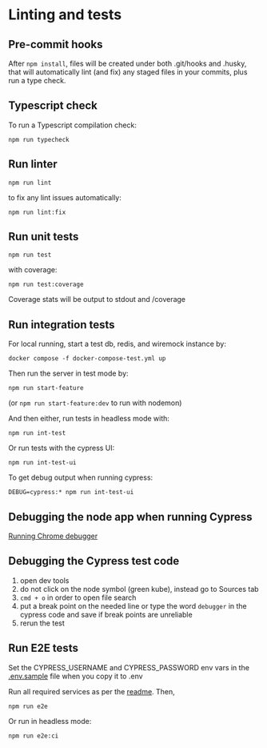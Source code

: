 # Linting and tests

## Pre-commit hooks
After `npm install`, files will be created under both .git/hooks and .husky, that will automatically lint (and fix) any staged files in your commits, plus run a type check.

## Typescript check

To run a Typescript compilation check:
```
npm run typecheck
```

## Run linter

`npm run lint`

to fix any lint issues automatically:

`npm run lint:fix`

## Run unit tests

`npm run test`

with coverage:

`npm run test:coverage`

Coverage stats will be output to stdout and /coverage

## Run integration tests

For local running, start a test db, redis, and wiremock instance by:

```
docker compose -f docker-compose-test.yml up
```

Then run the server in test mode by:

```
npm run start-feature
```

(or `npm run start-feature:dev` to run with nodemon)

And then either, run tests in headless mode with:

```
npm run int-test
```

Or run tests with the cypress UI:

```
npm run int-test-ui
```

To get debug output when running cypress:

`DEBUG=cypress:* npm run int-test-ui`

## Debugging the node app when running Cypress
[Running Chrome debugger](./running-app.md#debugging-in-chrome-developer-tools)

## Debugging the Cypress test code
1. open dev tools
2. do not click on the node symbol (green kube), instead go to Sources tab
3. `cmd + o` in order to open file search
4. put a break point on the needed line or type the word `debugger` in the cypress code and save if break points are unreliable 
5. rerun the test 

## Run E2E tests

Set the CYPRESS_USERNAME and CYPRESS_PASSWORD env vars in the [.env.sample](./.env.sample) file when you copy it to .env

Run all required services as per the [readme](../README.md). Then,

```
npm run e2e
```

Or run in headless mode:

```
npm run e2e:ci
```